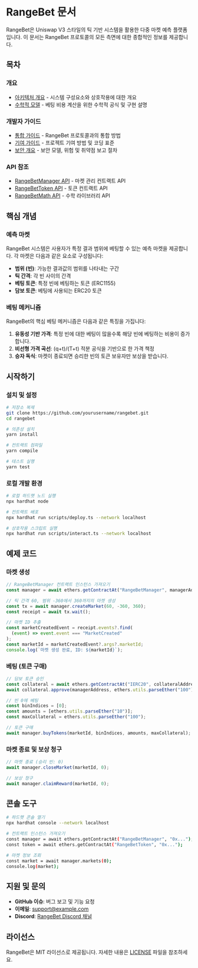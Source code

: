 # RangeBet 문서

RangeBet은 Uniswap V3 스타일의 틱 기반 시스템을 활용한 다중 마켓 예측 플랫폼입니다. 이 문서는 RangeBet 프로토콜의 모든 측면에 대한 종합적인 정보를 제공합니다.

## 목차

### 개요

- [아키텍처 개요](ARCHITECTURE.md) - 시스템 구성요소와 상호작용에 대한 개요
- [수학적 모델](MATH.md) - 베팅 비용 계산을 위한 수학적 공식 및 구현 설명

### 개발자 가이드

- [통합 가이드](INTEGRATION.md) - RangeBet 프로토콜과의 통합 방법
- [기여 가이드](CONTRIBUTING.md) - 프로젝트 기여 방법 및 코딩 표준
- [보안 개요](SECURITY.md) - 보안 모델, 위험 및 취약점 보고 절차

### API 참조

- [RangeBetManager API](api/RangeBetManager.md) - 마켓 관리 컨트랙트 API
- [RangeBetToken API](api/RangeBetToken.md) - 토큰 컨트랙트 API
- [RangeBetMath API](api/RangeBetMath.md) - 수학 라이브러리 API

## 핵심 개념

### 예측 마켓

RangeBet 시스템은 사용자가 특정 결과 범위에 베팅할 수 있는 예측 마켓을 제공합니다. 각 마켓은 다음과 같은 요소로 구성됩니다:

- **범위 (빈)**: 가능한 결과값의 범위를 나타내는 구간
- **틱 간격**: 각 빈 사이의 간격
- **베팅 토큰**: 특정 빈에 베팅하는 토큰 (ERC1155)
- **담보 토큰**: 베팅에 사용되는 ERC20 토큰

### 베팅 메커니즘

RangeBet의 핵심 베팅 메커니즘은 다음과 같은 특징을 가집니다:

1. **유동성 기반 가격**: 특정 빈에 대한 베팅이 많을수록 해당 빈에 베팅하는 비용이 증가합니다.
2. **비선형 가격 곡선**: (q+t)/(T+t) 적분 공식을 기반으로 한 가격 책정
3. **승자 독식**: 마켓이 종료되면 승리한 빈의 토큰 보유자만 보상을 받습니다.

## 시작하기

### 설치 및 설정

```bash
# 저장소 복제
git clone https://github.com/yourusername/rangebet.git
cd rangebet

# 의존성 설치
yarn install

# 컨트랙트 컴파일
yarn compile

# 테스트 실행
yarn test
```

### 로컬 개발 환경

```bash
# 로컬 하드햇 노드 실행
npx hardhat node

# 컨트랙트 배포
npx hardhat run scripts/deploy.ts --network localhost

# 상호작용 스크립트 실행
npx hardhat run scripts/interact.ts --network localhost
```

## 예제 코드

### 마켓 생성

```typescript
// RangeBetManager 컨트랙트 인스턴스 가져오기
const manager = await ethers.getContractAt("RangeBetManager", managerAddress);

// 틱 간격 60, 범위 -360에서 360까지의 마켓 생성
const tx = await manager.createMarket(60, -360, 360);
const receipt = await tx.wait();

// 마켓 ID 추출
const marketCreatedEvent = receipt.events?.find(
  (event) => event.event === "MarketCreated"
);
const marketId = marketCreatedEvent?.args?.marketId;
console.log(`마켓 생성 완료, ID: ${marketId}`);
```

### 베팅 (토큰 구매)

```typescript
// 담보 토큰 승인
const collateral = await ethers.getContractAt("IERC20", collateralAddress);
await collateral.approve(managerAddress, ethers.utils.parseEther("100"));

// 빈 0에 베팅
const binIndices = [0];
const amounts = [ethers.utils.parseEther("10")];
const maxCollateral = ethers.utils.parseEther("100");

// 토큰 구매
await manager.buyTokens(marketId, binIndices, amounts, maxCollateral);
```

### 마켓 종료 및 보상 청구

```typescript
// 마켓 종료 (승리 빈: 0)
await manager.closeMarket(marketId, 0);

// 보상 청구
await manager.claimReward(marketId, 0);
```

## 콘솔 도구

```bash
# 하드햇 콘솔 열기
npx hardhat console --network localhost

# 컨트랙트 인스턴스 가져오기
const manager = await ethers.getContractAt("RangeBetManager", "0x...");
const token = await ethers.getContractAt("RangeBetToken", "0x...");

# 마켓 정보 조회
const market = await manager.markets(0);
console.log(market);
```

## 지원 및 문의

- **GitHub 이슈**: 버그 보고 및 기능 요청
- **이메일**: support@example.com
- **Discord**: [RangeBet Discord 채널](https://discord.gg/example)

## 라이선스

RangeBet은 MIT 라이선스로 제공됩니다. 자세한 내용은 [LICENSE](../LICENSE) 파일을 참조하세요.
